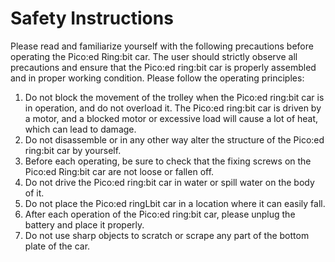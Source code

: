 # Safety Instructions

Please read and familiarize yourself with the following precautions before operating the Pico:ed Ring:bit car. The user should strictly observe all precautions and ensure that the Pico:ed ring:bit car is properly assembled and in proper working condition.
Please follow the operating principles:

1. Do not block the movement of the trolley when the Pico:ed ring:bit car is in operation, and do not overload it. The Pico:ed ring:bit car is driven by a motor, and a blocked motor or excessive load will cause a lot of heat, which can lead to damage.
2. Do not disassemble or in any other way alter the structure of the Pico:ed ring:bit car by yourself.
3. Before each operating, be sure to check that the fixing screws on the Pico:ed Ring:bit car are not loose or fallen off.
4. Do not drive the Pico:ed ring:bit car in water or spill water on the body of it.
5. Do not place the Pico:ed ringLbit car in a location where it can easily fall.
6. After each operation of the Pico:ed ring:bit car, please unplug the battery and place it properly.
7. Do not use sharp objects to scratch or scrape any part of the bottom plate of the car.
